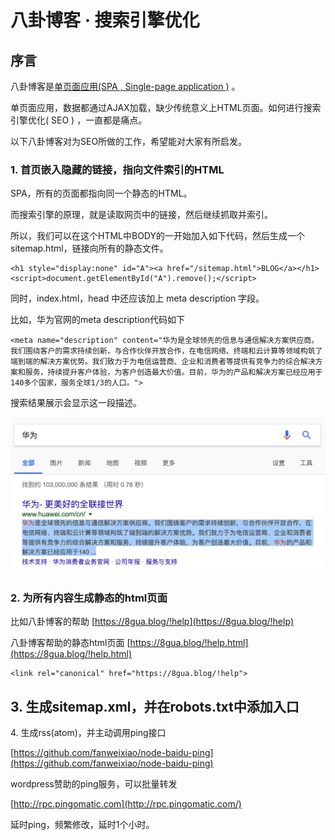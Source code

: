 # 八卦博客 · 搜索引擎优化
## 序言

八卦博客是[单页面应用(SPA , Single-page application )](http://t.cn/RQmJCnw) 。

单页面应用，数据都通过AJAX加载，缺少传统意义上HTML页面。如何进行搜索引擎优化( SEO ) ，一直都是痛点。

以下八卦博客对为SEO所做的工作，希望能对大家有所启发。

### 1\. 首页嵌入隐藏的链接，指向文件索引的HTML

SPA，所有的页面都指向同一个静态的HTML。

而搜索引擎的原理，就是读取网页中的链接，然后继续抓取并索引。

所以，我们可以在这个HTML中BODY的一开始加入如下代码，然后生成一个sitemap.html，链接向所有的静态文件。

```
<h1 style="display:none" id="A"><a href="/sitemap.html">BLOG</a></h1><script>document.getElementById("A").remove();</script> 
```

同时，index.html，head 中还应该加上 meta description 字段。

比如，华为官网的meta description代码如下

```
<meta name="description" content="华为是全球领先的信息与通信解决方案供应商。我们围绕客户的需求持续创新，与合作伙伴开放合作，在电信网络、终端和云计算等领域构筑了端到端的解决方案优势。我们致力于为电信运营商、企业和消费者等提供有竞争力的综合解决方案和服务，持续提升客户体验，为客户创造最大价值。目前，华为的产品和解决方案已经应用于140多个国家，服务全球1/3的人口。"> 
```

搜索结果展示会显示这一段描述。

![屏幕快照 2018-01-24 上午4.02.42.png](/-/S/png/yj9Gu6nDGNl-jhJRMkKSnVQpH0RRtsp_DJmvkg.png)

### 2\. 为所有内容生成静态的html页面

比如八卦博客的帮助 [https://8gua.blog/!help](https://8gua.blog/!help)

八卦博客帮助的静态html页面 [https://8gua.blog/!help.html](https://8gua.blog/!help.html)

```
<link rel="canonical" href="https://8gua.blog/!help"> 
```

## 3\. 生成sitemap.xml，并在robots.txt中添加入口

4\. 生成rss(atom)，并主动调用ping接口

[https://github.com/fanweixiao/node-baidu-ping](https://github.com/fanweixiao/node-baidu-ping)

wordpress赞助的ping服务，可以批量转发

[http://rpc.pingomatic.com](http://rpc.pingomatic.com/)

延时ping，频繁修改，延时1个小时。